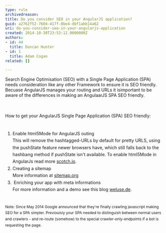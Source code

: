 ```yaml
---
type: rule
archivedreason: 
title: Do you consider SEO in your AngularJS application?
guid: a2762f52-7604-417f-8be4-dbf1abb14a62
uri: do-you-consider-seo-in-your-angularjs-application
created: 2014-10-30T23:53:12.0000000Z
authors:
- id: 44
  title: Duncan Hunter
- id: 1
  title: Adam Cogan
related: []

---
```



Search Engine Optimisation (SEO)&#160;with a Single Page Application (SPA) needs consideration like any other Framework to ensure it is&#160;SEO friendly. Becuase AngularJS manages your routing and URLs it isimportant to be aware of the differences in making an AngulaarJS SPA SEO friendly.<br>
<br><excerpt class='endintro'></excerpt><br>
<p></p><div><span style="line-height&#58;20.7999992370605px;">​​How to get your AngularJS Single Page Application (SPA) SEO friendly&#58;<br></span></div><div><span style="line-height&#58;20.7999992370605px;"><br></span></div><ol><li><span style="line-height&#58;1.6;">Enable html5Mode for AngularJS&#160;outing<br></span><span style="line-height&#58;1.6;">This will remove the&#160;</span><span style="line-height&#58;1.6;">hashtagged-URLs</span><span style="line-height&#58;1.6;"> by default for pretty URLS</span><span style="line-height&#58;1.6;">, using the pushState feature </span><span style="line-height&#58;1.6;">newer browsers have, which still falls back to the hashbang method if pushState isn't available.</span><span style="line-height&#58;1.6;">​ To enable html5Mode in AngularJs read more <a href="http&#58;//scotch.io/quick-tips/js/angular/pretty-urls-in-angularjs-removing-the-hashtag">scotch.io​</a></span><span style="line-height&#58;1.6;">.</span></li><li><span style="line-height&#58;1.6;">Creating a sitemap<br></span><span style="line-height&#58;1.6;">More infor</span><span style="line-height&#58;1.6;">mation at </span><a href="http&#58;//www.sitemaps.org/protocol.html" style="line-height&#58;1.6;">sitemap.org</a><span style="line-height&#58;1.6;">&#160;</span></li><li><span style="line-height&#58;1.6;">&#160;Enriching your app with meta informations<br></span><span style="line-height&#58;1.6;">For&#160;more information</span><span style="line-height&#58;1.6;"> and a demo see this </span><span style="line-height&#58;1.6;">blog </span><a href="https&#58;//weluse.de/blog/angularjs-seo-finally-a-piece-of-cake.html" style="line-height&#58;1.6;">weluse.de</a><span style="line-height&#58;1.6;">.</span></li></ol><div><span style="line-height&#58;20.7999992370605px;"><br></span></div><div><span style="line-height&#58;20.7999992370605px;"><span class="ssw15-rteStyle-Caption" style="font-size&#58;12px;line-height&#58;19.2000007629395px;">Note&#58; Since</span><span class="ssw15-rteStyle-Caption" style="font-size&#58;12px;line-height&#58;19.2000007629395px;">&#160;May 2014&#160;Google announced that they're finally crawling javascript making SEO for a&#160;SPA&#160;simpler. Previouisly your&#160;SPA needed to&#160;distinguish between normal users and crawlers - and re-route (somehow) to the special crawler-only-endpoints if a bot is requesting the page​.</span><span class="ssw15-rteStyle-Caption">​</span><br></span></div>


